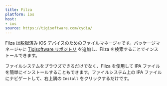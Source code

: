 ```yaml
---
title: Filza
platform: ios
host:
- ios
source: https://tigisoftware.com/cydia/
---
```


Filza は脱獄済み iOS デバイスのためのファイルマネージャです。パッケージマネージャに [Tigisoftware リポジトリ](https://tigisoftware.com/repo/) を追加し、Filza を検索することでインストールできます。

ファイルシステムをブラウズできるだけでなく、Filza を使用して IPA ファイルを簡単にインストールすることもできます。ファイルシステム上の IPA ファイルにナビゲートして、右上隅の `Install` をクリックするだけです。
